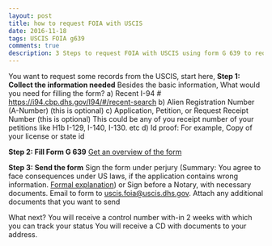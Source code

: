 ```yaml
---
layout: post
title: how to request FOIA with USCIS
date: 2016-11-18
tags: USCIS FOIA g639
comments: true
description: 3 Steps to request FOIA with USCIS using form G 639 to request immigration records
---
```

You want to request some records from the USCIS, start here,
**Step 1: Collect the information needed**
Besides the basic information, What would you need for filling the form?
	a) Recent I-94 #
		https://i94.cbp.dhs.gov/I94/#/recent-search
	b) Alien Registration Number (A-Number) (this is optional)
	c) Application, Petition, or Request Receipt Number (this is optional)
		This could be any of you receipt number of your petitions like H1b I-129, I-140, I-130. etc
	d) Id proof: For example, Copy of your license or state id

**Step 2: Fill Form G 639**
	[Get an overview of the form](/posts/g-639-form-basics)

**Step 3: Send the form**
	Sign the form under perjury (Summary: You agree to face consequences under US laws, if the application contains wrong information. [Formal explanation](https://www.uscis.gov/tools/glossary/declaration-under-penalty-perjury))
	or Sign before a Notary, with necessary documents.
	Email to form to uscis.foia@uscis.dhs.gov. Attach any additional documents that you want to send

What next?
	You will receive a control number with-in 2 weeks with which you can track your status <here>
	You will receive a CD with documents to your address.

